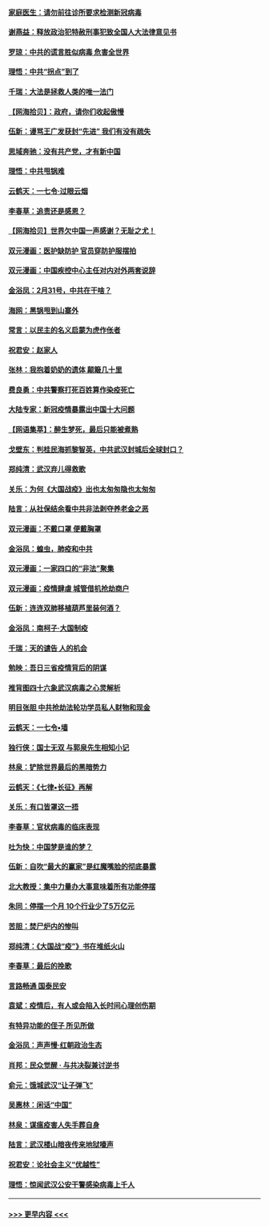 #### [家庭医生：请勿前往诊所要求检测新冠病毒](../pages/nsc993/n11929190.md?t=03110402) 
#### [谢燕益：释放政治犯特赦刑事犯致全国人大法律意见书](../pages/nsc993/n11928978.md?t=03110402) 
#### [罗琼：中共的谎言胜似病毒 危害全世界](../pages/nsc993/n11922636.md?t=03110402) 
#### [理悟：中共“拐点”到了](../pages/nsc993/n11928496.md?t=03110402) 
#### [千瑞：大法是拯救人类的唯一法门](../pages/nsc993/n11927637.md?t=03110402) 
#### [【网海拾贝】：政府，请你们收起傲慢](../pages/nsc993/n11926932.md?t=03110402) 
#### [伍新：谩骂王广发获封“先进” 我们有没有疏失](../pages/nsc993/n11926101.md?t=03110402) 
#### [思域奔驰：没有共产党，才有新中国](../pages/nsc993/n11926058.md?t=03110402) 
#### [理悟：中共甩锅难](../pages/nsc993/n11925355.md?t=03110402) 
#### [云鹤天：一七令·过眼云烟](../pages/nsc993/n11925284.md?t=03110402) 
#### [李春草：追责还是感恩？](../pages/nsc993/n11925274.md?t=03110402) 
#### [【网海拾贝】世界欠中国一声感谢？无耻之尤！](../pages/nsc993/n11925239.md?t=03110402) 
#### [双元漫画：医护缺防护 官员穿防护服摆拍](../pages/nsc993/n11923899.md?t=03110402) 
#### [双元漫画：中国疾控中心主任对内对外两套说辞](../pages/nsc993/n11921994.md?t=03110402) 
#### [金浴凤：2月31号，中共在干啥？](../pages/nsc993/n11922706.md?t=03110402) 
#### [海网：黑锅甩到山寨外](../pages/nsc993/n11922688.md?t=03110402) 
#### [常言：以民主的名义启蒙为虎作伥者](../pages/nsc993/n11922217.md?t=03110402) 
#### [祝君安：赵家人](../pages/nsc993/n11922209.md?t=03110402) 
#### [张林：我抱着奶奶的遗体 颠簸几十里](../pages/nsc993/n11920945.md?t=03110402) 
#### [费良勇：中共警察打死百姓算作染疫死亡](../pages/nsc993/n11919264.md?t=03110402) 
#### [大陆专家：新冠疫情暴露出中国十大问题](../pages/nsc993/n11919187.md?t=03110402) 
#### [【网语集萃】：醉生梦死，最后只能被煮熟](../pages/nsc993/n11918994.md?t=03110402) 
#### [戈壁东：判桂民海抓黎智英，中共武汉封城后全球封口？](../pages/nsc993/n11917982.md?t=03110402) 
#### [郑纯清：武汉弃儿得救歌](../pages/nsc993/n11917881.md?t=03110402) 
#### [关乐：为何《大国战疫》出也太匆匆隐也太匆匆](../pages/nsc993/n11917792.md?t=03110402) 
#### [陆言：从社保结余看中共非法剥夺养老金之恶](../pages/nsc993/n11917084.md?t=03110402) 
#### [双元漫画：不戴口罩 便戴胸罩](../pages/nsc993/n11916447.md?t=03110402) 
#### [金浴凤：蝗虫，肺疫和中共](../pages/nsc993/n11916904.md?t=03110402) 
#### [双元漫画：一家四口的“非法”聚集](../pages/nsc993/n11916378.md?t=03110402) 
#### [双元漫画：疫情肆虐 城管借机抢劫商户](../pages/nsc993/n11916310.md?t=03110402) 
#### [伍新：连连双肺移植葫芦里装何酒？](../pages/nsc993/n11913667.md?t=03110402) 
#### [金浴凤：南柯子·大国制疫](../pages/nsc993/n11913657.md?t=03110402) 
#### [千瑞：天的谴告  人的机会](../pages/nsc993/n11913309.md?t=03110402) 
#### [勉映：吾日三省疫情背后的阴谋](../pages/nsc993/n11913079.md?t=03110402) 
#### [推背图四十六象武汉病毒之心灵解析](../pages/nsc993/n11911761.md?t=03110402) 
#### [明目张胆 中共抢劫法轮功学员私人财物和现金](../pages/nsc993/n11910262.md?t=03110402) 
#### [云鹤天：一七令▪墙](../pages/nsc993/n11910627.md?t=03110402) 
#### [独行侠：国士无双 与郭泉先生相知小记](../pages/nsc993/n11910613.md?t=03110402) 
#### [林泉：铲除世界最后的黑暗势力](../pages/nsc993/n11909320.md?t=03110402) 
#### [云鹤天：《七律▪长征》再解](../pages/nsc993/n11909327.md?t=03110402) 
#### [关乐：有口皆罩这一捂](../pages/nsc993/n11908393.md?t=03110402) 
#### [李春草：官状病毒的临床表现](../pages/nsc993/n11908339.md?t=03110402) 
#### [吐为快：中国梦是谁的梦？](../pages/nsc993/n11906564.md?t=03110402) 
#### [伍新：自吹“最大的赢家”是红魔嘴脸的彻底暴露](../pages/nsc993/n11906407.md?t=03110402) 
#### [北大教授：集中力量办大事意味着所有功能停摆](../pages/nsc993/n11904800.md?t=03110402) 
#### [朱同：停摆一个月 10个行业少了5万亿元](../pages/nsc993/n11904498.md?t=03110402) 
#### [苦胆：焚尸炉内的惨叫](../pages/nsc993/n11904479.md?t=03110402) 
#### [郑纯清：《大国战“疫”》书在堆纸火山](../pages/nsc993/n11904450.md?t=03110402) 
#### [李春草：最后的挽歌](../pages/nsc993/n11904441.md?t=03110402) 
#### [言路畅通 国泰民安](../pages/nsc993/n11904222.md?t=03110402) 
#### [袁斌：疫情后，有人或会陷入长时间心理创伤期](../pages/nsc993/n11901514.md?t=03110402) 
#### [有特异功能的侄子 所见所做](../pages/nsc993/n11901154.md?t=03110402) 
#### [金浴凤：声声慢‧红朝政治生态](../pages/nsc993/n11899553.md?t=03110402) 
#### [肖邦：民众觉醒 · 与共决裂兼讨逆书](../pages/nsc993/n11898435.md?t=03110402) 
#### [俞元：饿城武汉“让子弹飞”](../pages/nsc993/n11898344.md?t=03110402) 
#### [吴惠林：闲话“中国”](../pages/nsc993/n11898182.md?t=03110402) 
#### [林泉：谋瘟疫害人失手葬自身](../pages/nsc993/n11897892.md?t=03110402) 
#### [陆言：武汉楼山暗夜传来地狱嚎声](../pages/nsc993/n11897033.md?t=03110402) 
#### [祝君安：论社会主义“优越性”](../pages/nsc993/n11897005.md?t=03110402) 
#### [理悟：惊闻武汉公安干警感染病毒上千人](../pages/nsc993/n11896947.md?t=03110402) 

----
#### [ >>> 更早内容 <<< ](../indexes/nsc993-earlier.md)
